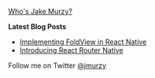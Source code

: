 [Who's Jake Murzy?](https://jakemurzy.com)

**Latest Blog Posts**
- [Implementing FoldView in React Native](https://commitocracy.com/implementing-foldview-in-react-native-e970011f98b8)
- [Introducing React Router Native](https://commitocracy.com/introducing-react-router-native-b02e76b8ca5d)

Follow me on Twitter [@jmurzy](https://twitter.com/jmurzy)
